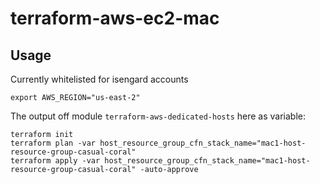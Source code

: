 # terraform-aws-ec2-mac

## Usage

Currently whitelisted for isengard accounts
```
export AWS_REGION="us-east-2"
```

The output off module `terraform-aws-dedicated-hosts` here as variable:
```
terraform init
terraform plan -var host_resource_group_cfn_stack_name="mac1-host-resource-group-casual-coral"
terraform apply -var host_resource_group_cfn_stack_name="mac1-host-resource-group-casual-coral" -auto-approve
```